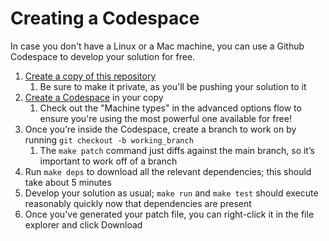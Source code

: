# Creating a Codespace

In case you don't have a Linux or a Mac machine, you can use a Github Codespace to develop your solution for free. 

1. [Create a copy of this repository](https://github.com/aowc/interview/generate)
    1. Be sure to make it private, as you'll be pushing your solution to it
3. [Create a Codespace](https://docs.github.com/en/codespaces/developing-in-codespaces/creating-a-codespace-for-a-repository#creating-a-codespace-for-a-repository) in your copy
    1. Check out the "Machine types" in the advanced options flow to ensure you're using the most powerful one available for free!
4. Once you’re inside the Codespace, create a branch to work on by running `git checkout -b working_branch`
    1. The `make patch` command just diffs against the main branch, so it’s important to work off of a branch
5. Run `make deps` to download all the relevant dependencies; this should take about 5 minutes
6. Develop your solution as usual; `make run` and `make test` should execute reasonably quickly now that dependencies are present
7. Once you've generated your patch file, you can right-click it in the file explorer and click Download
